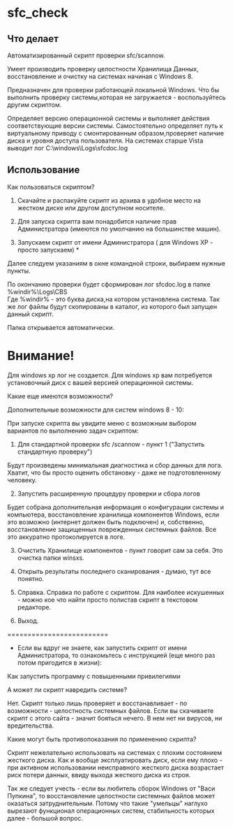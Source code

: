 # sfc_check

## Что делает

Автоматизированный скрипт проверки sfc/scannow.


Умеет производить проверку целостности Хранилища Данных, восстановление и очистку на системах начиная с Windows 8.

Предназначен для проверки работающей локальной Windows.
Что бы выполнить проверку системы,которая не загружается - воспользуйтесь другим скриптом.

Определяет версию операционной системы и выполняет действия соответствующие версии системы.
Самостоятельно определяет путь к виртуальному приводу с смонтированным образом,проверяет наличие диска и уровня доступа пользователя.
На системах старше Vista выводит лог C:\windows\Logs\sfcdoc.log

## Использование

Как пользоваться скриптом?

1) Скачайте и распакуйте скрипт из архива в удобное место на жестком диске или другом доступном носителе.

2) Для запуска скрипта вам понадобится наличие прав Администратора (имеются по умолчанию на большинстве машин).

3) Запускаем скрипт от имени Администратора ( для Windows XP - просто запускаем) *

Далее следуем указаниям в окне командной строки, выбираем нужные пункты.

По окончанию проверки будет сформирован лог sfcdoc.log в папке %windir%\Logs\CBS\
Где %windir% - это буква диска,на котором установлена система.
Так же лог файлы будут скопированы в каталог, из которого был запущен данный скрипт.

Папка открывается автоматически.


Внимание!
=====================
Для windows xp лог не создается.
Для windows xp вам потребуется установочный диск с вашей версией операционной системы.

Какие еще имеются возможности?

Дополнительные возможности для систем windows 8 - 10:


При запуске скрипта вы увидите меню с возможным выбором вариантов по выполнению задач скриптом:

1) Для стандартной проверки sfc /scannow - пункт 1 ("Запустить стандартную проверку")

Будут произведены минимальная диагностика и сбор данных для лога.
Хватит, что бы просто оценить обстановку - даже не подготовленному человеку.

2) Запустить расширенную процедуру проверки и сбора логов

Будет собрана дополнительная информация о конфигурации системы и компьютера, восстановление хранилища компонентов Windows, если это возможно (интернет должен быть подключен) и, собственно, восстановление защищенных поврежденных системных файлов.
Все это аккуратно протоколируется в логе.

3) Очистить Хранилище компонентов - пункт говорит сам за себя.
Это очистка папки winsxs.

4) Открыть результаты последнего сканирования - думаю, тут все понятно.

5) Справка.
Справка по работе с скриптом.
Для наиболее искушенных - можно кое что найти просто полистав скрипт в текстовом редакторе.

6) Выход.

=========================

* Если вы вдруг не знаете, как запустить скрипт от имени Администратора, то ознакомьтесь с инструкцией (еще много раз потом пригодится в жизни):

Как запустить программу с повышенными привилегиями


А может ли скрипт навредить системе?

Нет.
Скрипт только лишь проверяет и восстанавливает - по возможности - целостность системных файлов.
Если вы скачиваете скрипт с этого сайта - значит бояться нечего.
В нем нет ни вирусов, ни вредительства.

Какие могут быть противопоказания по применению скрипта?

Скрипт нежелательно использовать на системах с плохим состоянием жесткого диска.
Как и вообще эксплуатировать диск, если ему плохо - при активном использовании неисправного жесткого диска возрастает риск потери данных, ввиду выхода жесткого диска из строя.

Так же следует учесть - если вы любитель сборок Windows от "Васи Пупкина", то восстановление целостности системных файлов может оказаться затруднительным. Потому что такие "умельцы" наглухо вырезают функционал операционных систем, стабильность которых далее - большой вопрос.